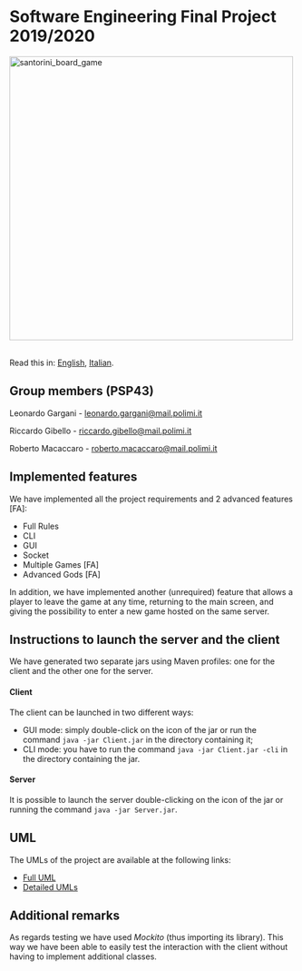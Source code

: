 # Software Engineering Final Project 2019/2020

<img src="https://cf.geekdo-images.com/imagepagezoom/img/pWzdo3Bkfko9ruepJTjchCa4Z0A=/fit-in/1200x900/filters:no_upscale()/pic3283110.png" alt="santorini_board_game" width="500"/>
<br>
<br>

Read this in: [English](https://github.com/leonardogargani/ing-sw-2020-Gargani-Gibello-Macaccaro/blob/master/README.md), [Italian](https://github.com/leonardogargani/ing-sw-2020-Gargani-Gibello-Macaccaro/blob/master/README.it.md).


## Group members (PSP43)

Leonardo Gargani - leonardo.gargani@mail.polimi.it

Riccardo Gibello - riccardo.gibello@mail.polimi.it

Roberto Macaccaro - roberto.macaccaro@mail.polimi.it


## Implemented features

We have implemented all the project requirements and 2 advanced features [FA]:
- Full Rules
- CLI
- GUI
- Socket
- Multiple Games [FA]
- Advanced Gods [FA]

In addition, we have implemented another (unrequired) feature that allows a player to leave the game at any time, returning to the main screen, and giving the possibility to enter a new game hosted on the same server.


## Instructions to launch the server and the client

We have generated two separate jars using Maven profiles: one for the client and the other one for the server.


#### Client

The client can be launched in two different ways:
- GUI mode: simply double-click on the icon of the jar or run the command `java -jar Client.jar` in the directory containing it;
- CLI mode: you have to run the command `java -jar Client.jar -cli` in the directory containing the jar.


#### Server

It is possible to launch the server double-clicking on the icon of the jar or running the command `java -jar Server.jar`.


## UML

The UMLs of the project are available at the following links:
- [Full UML](https://github.com/leonardogargani/ing-sw-2020-Gargani-Gibello-Macaccaro/blob/master/deliveries/final/uml/uml_complete.pdf)
- [Detailed UMLs](https://github.com/leonardogargani/ing-sw-2020-Gargani-Gibello-Macaccaro/tree/master/deliveries/final/uml/uml_detailed)


## Additional remarks

As regards testing we have used *Mockito* (thus importing its library).
This way we have been able to easily test the interaction with the client without having to implement additional classes.
